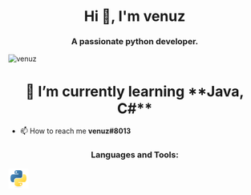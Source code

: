 <h1 align="center">Hi 👋, I'm venuz</h1>
<h3 align="center">A passionate python developer.</h3>

![venuz](https://user-images.githubusercontent.com/110145347/220708296-bd1c9932-54b9-4f9e-af8e-fdd32d42c238.gif)


<h1 align="center">🌱 I’m currently learning **Java, C#**</h1>

- 📫 How to reach me **venuz#8013**


<p align="center">
</p>

<h3 align="center">Languages and Tools:</h3>
<p align="left"> <a href="https://www.python.org" target="_blank" rel="noreferrer"> <img src="https://raw.githubusercontent.com/devicons/devicon/master/icons/python/python-original.svg" alt="python" width="40" height="40"/> </a> </p>
